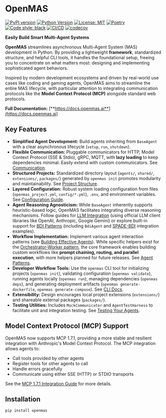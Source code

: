 # OpenMAS

[![PyPI version](https://img.shields.io/pypi/v/openmas.svg)](https://pypi.org/project/openmas/)
[![Python Version](https://img.shields.io/badge/python-3.10-blue.svg)](https://www.python.org/downloads/)
[![License: MIT](https://img.shields.io/badge/License-MIT-blue.svg)](https://opensource.org/licenses/MIT)
[![Poetry](https://img.shields.io/endpoint?url=https://python-poetry.org/badge/v0.json)](https://python-poetry.org/)
[![Code style: black](https://img.shields.io/badge/code%20style-black-000000.svg)](https://github.com/psf/black)
[![CI/CD](https://github.com/openmas-ai/openmas/actions/workflows/ci-cd.yml/badge.svg)](https://github.com/openmas-ai/openmas/actions)
[![codecov](https://codecov.io/gh/openmas-ai/openmas/graph/badge.svg)](https://codecov.io/gh/openmas-ai/openmas)

**Easily Build Smart Multi-Agent Systems**

**OpenMAS** streamlines asynchronous Multi-Agent System (MAS) development in Python. By providing a lightweight **framework**, standardized structure, and helpful CLI tools, it handles the foundational setup, freeing you to concentrate on what matters most: designing and implementing sophisticated agent behaviors.

Inspired by modern development ecosystems and driven by real-world use cases like coding and gaming agents, OpenMAS aims to streamline the entire MAS lifecycle, with particular attention to integrating communication protocols like the **Model Context Protocol (MCP)** alongside standard web protocols.

**Full Documentation:** [**https://docs.openmas.ai**](https://docs.openmas.ai)

## Key Features

* **Simplified Agent Development:** Build agents inheriting from `BaseAgent` with a clear asynchronous lifecycle (`setup`, `run`, `shutdown`).
* **Flexible Communication:** Pluggable communicators for HTTP, Model Context Protocol (SSE & Stdio), gRPC, MQTT, with **lazy loading** to keep dependencies minimal. Easily extend with custom communicators. See [Communication](https://docs.openmas.ai/guides/communication).
* **Structured Projects:** Standardized directory layout (`agents/`, `shared/`, `extensions/`, `packages/`) generated by `openmas init` promotes modularity and maintainability. See [Project Structure](https://docs.openmas.ai/project_structure).
* **Layered Configuration:** Robust system loading configuration from files (`openmas_project.yml`, `config/*.yml`), `.env`, and environment variables. See [Configuration Guide](https://docs.openmas.ai/guides/configuration).
* **Agent Reasoning Agnosticism:** While `BaseAgent` inherently supports heuristic-based logic, OpenMAS facilitates integrating diverse reasoning mechanisms. Follow guides for [LLM Integration](https://docs.openmas.ai/guides/llm_integration) (using official LLM client libraries like OpenAI, Anthropic, Google Gemini) or explore built-in support for [BDI Patterns](https://docs.openmas.ai/guides/reasoning_integration) (including `BdiAgent` and [SPADE-BDI](https://pypi.org/project/spade-bdi/) integration examples).
* **Workflow Implementation:** Implement various agent interaction patterns (see [Building Effective Agents](https://www.anthropic.com/engineering/building-effective-agents)). While specific helpers exist for the [Orchestrator-Worker pattern](https://docs.openmas.ai/guides/patterns), the core framework enables building custom workflows like **prompt chaining, routing, and parallel execution**, with more helpers planned for future releases. See [Agent Patterns](https://docs.openmas.ai/guides/patterns).
* **Developer Workflow Tools:** Use the `openmas` CLI tool for initializing projects (`openmas init`), validating configuration (`openmas validate`), running agents locally (`openmas run`), managing dependencies (`openmas deps`), and generating deployment artifacts (`openmas generate-dockerfile`, `openmas generate-compose`). See [CLI Docs](https://docs.openmas.ai/cli/index).
* **Extensibility:** Design encourages local project extensions (`extensions/`) and shareable external packages (`packages/`).
* **Testing Utilities:** Includes `MockCommunicator` and `AgentTestHarness` to facilitate unit and integration testing. See [Testing Your Agents](https://docs.openmas.ai/guides/testing-utilities).

## Model Context Protocol (MCP) Support

OpenMAS now supports MCP 1.7.1, providing a more stable and resilient integration with Anthropic's Model Context Protocol. The MCP integration allows agents to:

- Call tools provided by other agents
- Register tools for other agents to call
- Handle errors gracefully
- Communicate using either SSE (HTTP) or STDIO transports

See the [MCP 1.7.1 Integration Guide](docs/guides/mcp_integration.md) for more details.

## Installation

```bash
pip install openmas
```
